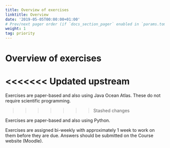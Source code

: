 ```yaml
---
title: Overview of exercises
linktitle: Overview
date: '2019-05-05T00:00:00+01:00'
# Prev/next pager order (if `docs_section_pager` enabled in `params.toml`)
weight: 1
tag: priority
---
```


# Overview of exercises
<<<<<<< Updated upstream
=======

Exercises are paper-based and also using Java Ocean Atlas.  These do not require scientific programming.
>>>>>>> Stashed changes

Exercises are paper-based and also using Python.

Exercises are assigned bi-weekly with approximately 1 week to work on them before they are due.  Answers should be submitted on the Course website (Moodle).
